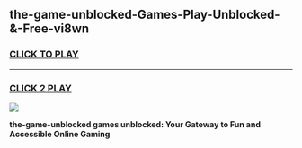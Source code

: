 
## the-game-unblocked-Games-Play-Unblocked-&-Free-vi8wn
<h3>
<a href="https://premium76.site?title=the-game-unblocked&ref=24A">CLICK TO PLAY</a></h3>
<hr>

<h3>
<a href="https://premium76.site?title=the-game-unblocked&ref=24A">CLICK 2 PLAY</a>
  
</h3>

<a href="https://premium76.site?title=the-game-unblocked&ref=24A"><img src="https://clearcache.store/games.png"></a>


**the-game-unblocked games unblocked: Your Gateway to Fun and Accessible Online Gaming**
